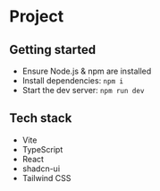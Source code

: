 # Project

## Getting started

- Ensure Node.js & npm are installed
- Install dependencies: `npm i`
- Start the dev server: `npm run dev`

## Tech stack

- Vite
- TypeScript
- React
- shadcn-ui
- Tailwind CSS
